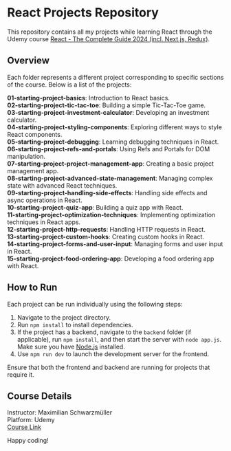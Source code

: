 # React Projects Repository

This repository contains all my projects while learning React through the Udemy course [React - The Complete Guide 2024 (incl. Next.js, Redux)](https://www.udemy.com/course/react-the-complete-guide-incl-redux/).

## Overview

Each folder represents a different project corresponding to specific sections of the course. Below is a list of the projects:

**01-starting-project-basics**: Introduction to React basics. <br>
**02-starting-project-tic-tac-toe**: Building a simple Tic-Tac-Toe game. <br>
**03-starting-project-investment-calculator**: Developing an investment calculator. <br>
**04-starting-project-styling-components**: Exploring different ways to style React components. <br>
**05-starting-project-debugging**: Learning debugging techniques in React. <br>
**06-starting-project-refs-and-portals**: Using Refs and Portals for DOM manipulation. <br>
**07-starting-project-project-management-app**: Creating a basic project management app. <br>
**08-starting-project-advanced-state-management**: Managing complex state with advanced React techniques. <br>
**09-starting-project-handling-side-effects**: Handling side effects and async operations in React. <br>
**10-starting-project-quiz-app**: Building a quiz app with React. <br>
**11-starting-project-optimization-techniques**: Implementing optimization techniques in React apps. <br>
**12-starting-project-http-requests**: Handling HTTP requests in React. <br>
**13-starting-project-custom-hooks**: Creating custom hooks in React. <br>
**14-starting-project-forms-and-user-input**: Managing forms and user input in React. <br>
**15-starting-project-food-ordering-app**: Developing a food ordering app with React. <br>

## How to Run

Each project can be run individually using the following steps:

1. Navigate to the project directory.
2. Run `npm install` to install dependencies.
3. If the project has a backend, navigate to the `backend` folder (if applicable), run `npm install`, and then start the server with `node app.js`. Make sure you have [Node.js](https://nodejs.org) installed.
4. Use `npm run dev` to launch the development server for the frontend.

Ensure that both the frontend and backend are running for projects that require it.


## Course Details

Instructor: Maximilian Schwarzmüller  
Platform: Udemy  
[Course Link](https://www.udemy.com/course/react-the-complete-guide-incl-redux/)

Happy coding!
